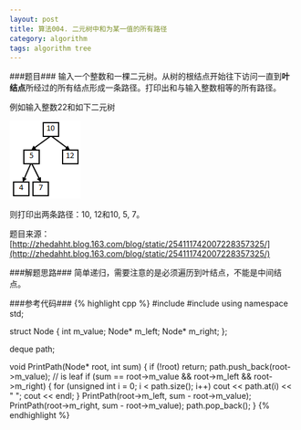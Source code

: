 ```yaml
---
layout: post
title: 算法004. 二元树中和为某一值的所有路径
category: algorithm
tags: algorithm tree
---
```


###题目###
输入一个整数和一棵二元树。从树的根结点开始往下访问一直到**叶结点**所经过的所有结点形成一条路径。打印出和与输入整数相等的所有路径。

例如输入整数22和如下二元树  

![](/image/paths-with-specified-sum-in-binary-tree.png)

则打印出两条路径：10, 12和10, 5, 7。

题目来源：[http://zhedahht.blog.163.com/blog/static/254111742007228357325/](http://zhedahht.blog.163.com/blog/static/254111742007228357325/)

###解题思路###
简单递归，需要注意的是必须遍历到叶结点，不能是中间结点。

###参考代码###
{% highlight cpp %}
#include <iostream>
#include <deque>
using namespace std;

struct Node
{
	int m_value;
	Node* m_left;
	Node* m_right;
};

deque<int> path;

void PrintPath(Node* root, int sum)
{
	if (!root)
		return;
	path.push_back(root->m_value);
	// is leaf
	if (sum == root->m_value && root->m_left && root->m_right)
	{
		for (unsigned int i = 0; i < path.size(); i++)
			cout << path.at(i) << " ";
		cout << endl;
	}
	PrintPath(root->m_left, sum - root->m_value);
	PrintPath(root->m_right, sum - root->m_value);
	path.pop_back();
}
{% endhighlight %}
